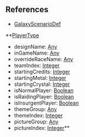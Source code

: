 ## References
  * [GalaxyScenarioDef](EntrenchmentGalaxyScenarioDef.md)

**[PlayerType](EntrenchmentPlayerType.md)
  * designName: [Any](Any.md)
  * inGameName: [Any](Any.md)
  * overrideRaceName: [Any](Any.md)
  * teamIndex: [Integer](Integer.md)
  * startingCredits: [Integer](Integer.md)
  * startingMetal: [Integer](Integer.md)
  * startingCrystal: [Integer](Integer.md)
  * isNormalPlayer: [Boolean](Boolean.md)
  * isRaidingPlayer: [Boolean](Boolean.md)
  * isInsurgentPlayer: [Boolean](Boolean.md)
  * themeGroup: [Any](Any.md)
  * themeIndex: [Integer](Integer.md)
  * pictureGroup: [Any](Any.md)
  * pictureIndex: [Integer](Integer.md)**
